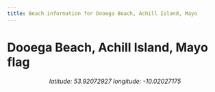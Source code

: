 ```yaml
---
title: Beach information for Dooega Beach, Achill Island, Mayo
---
```

# Dooega Beach, Achill Island, Mayo <span class="material-icons blue-flag">flag</span>

<div align="center"><i>latitude: 53.92072927 longitude: -10.02027175</i></div>